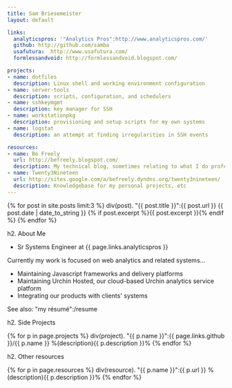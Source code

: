 ```yaml
---
title: Sam Briesemeister
layout: default

links:
  analyticspros: '"Analytics Pros":http://www.analyticspros.com/'
  github: http://github.com/samba
  usafutura:  http://www.usafutura.com/
  formlessandvoid: http://formlessandvoid.blogspot.com/

projects:
- name: dotfiles
  description: Linux shell and working environment configuration 
- name: server-tools
  description: scripts, configuration, and schedulers
- name: sshkeymgmt
  description: key manager for SSH
- name: workstationpkg
  description: provisioning and setup scripts for my own systems
- name: logstat
  description: an attempt at finding irregularities in SSH events 

resources:
- name: Be Freely
  url: http://befreely.blogspot.com/
  description: My technical blog, sometimes relating to what I do professionally
- name: Twenty3Nineteen
  url: http://sites.google.com/a/befreely.dyndns.org/twenty3nineteen/
  description: Knowledgebase for my personal projects, etc
---
```


<div class='interior'>


<!-- Github Blog Posts -->
{% for post in site.posts limit:3 %}
div(post). "{{ post.title }}":{{ post.url }} <span class='date'>{{ post.date | date_to_string }}</span> <span class='excerpt'>{% if post.excerpt %}{{ post.excerpt }}{% endif %}</span>
{% endfor %}



h2. About Me

* Sr Systems Engineer at {{ page.links.analyticspros }}

Currently my work is focused on web analytics and related systems...
* Maintaining Javascript frameworks and delivery platforms
* Maintaining Urchin Hosted, our cloud-based Urchin analytics service platform
* Integrating our products with clients' systems

See also: "my r&eacute;sum&eacute;":/resume


<div id='projects'>
h2. Side Projects

{% for p in page.projects %}
div(project). "{{ p.name }}":{{ page.links.github }}/{{ p.name }} %(description){{ p.description }}%
{% endfor %}
</div>

<div id='resources'>
h2. Other resources

{% for p in page.resources %}
div(resource). "{{ p.name }}":{{ p.url }} %(description){{ p.description }}%
{% endfor %}
</div>


</div>
